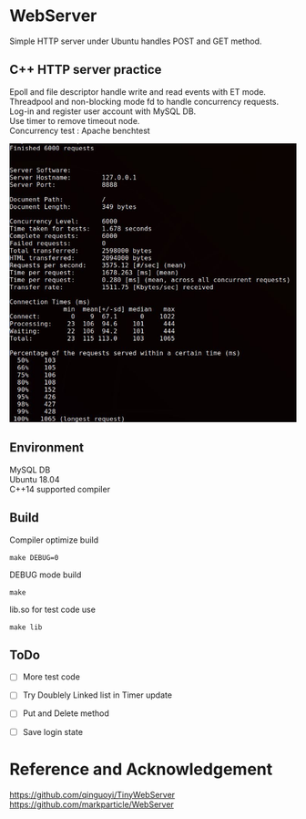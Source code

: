 # WebServer
Simple HTTP server under Ubuntu handles POST and GET method.    


## C++ HTTP server practice  

Epoll and file descriptor handle write and read events with ET mode.  
Threadpool and non-blocking mode fd to handle concurrency requests.  
Log-in and register user account with MySQL DB.  
Use timer to remove timeout node.  
Concurrency test : Apache benchtest  

![image](https://github.com/KevinHeish/WebServer/blob/main/others/ApacheBenchtest.JPG)

## Environment  
MySQL DB  
Ubuntu 18.04  
C++14 supported compiler  


## Build  
Compiler optimize build  
```
make DEBUG=0
```
DEBUG mode build
```
make
```
lib.so for test code use
```
make lib
```

## ToDo  
- [ ] More test code
- [ ] Try Doublely Linked list in Timer update
- [ ] Put and Delete method
- [ ] Save login state


# Reference and Acknowledgement  

https://github.com/qinguoyi/TinyWebServer  
https://github.com/markparticle/WebServer
